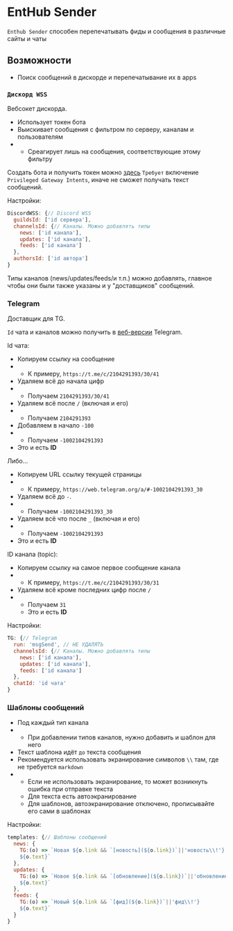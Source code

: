 # EntHub Sender
`Enthub Sender` способен перепечатывать фиды и сообщения в различные сайты и чаты

## Возможности
- Поиск сообщений в дискорде и перепечатывание их в apps

### `Дискорд WSS`
Вебсокет дискорда.

- Использует токен бота
- Выискивает сообщения с фильтром по серверу, каналам и пользователям
- - Среагирует лишь на сообщения, соответствующие этому фильтру

Создать бота и получить токен можно [здесь](https://discord.com/developers/applications/me)
`Требует` включение `Privileged Gateway Intents`, иначе не сможет получать текст сообщений.

Настройки:
```js
DiscordWSS: {// Discord WSS
  guildsId: ['id сервера'],
  channelsId: {// Каналы. Можно добавлять типы
    news: ['id канала'],
    updates: ['id канала'],
    feeds: ['id канала']
  },
  authorsId: ['id автора']
}
```
Типы каналов (news/updates/feeds/и т.п.) можно добавлять, главное чтобы они были также указаны и у "доставщиков" сообщений.

### Telegram
Доставщик для TG.

`Id` чата и каналов можно получить в [веб-версии](https://web.telegram.org) Telegram.

Id чата:
- Копируем ссылку на сообщение
- - К примеру, `https://t.me/c/2104291393/30/41`
- Удаляем всё до начала цифр
- - Получаем `2104291393/30/41`
- Удаляем всё после `/` (включая и его)
- - Получаем `2104291393`
- Добавляем в начало `-100`
- - Получаем `-1002104291393`
- Это и есть **ID**

Либо...
- Копируем URL ссылку текущей страницы
- - К примеру, `https://web.telegram.org/a/#-1002104291393_30`
- Удаляем всё до `-`.
- - Получаем `-1002104291393_30`
- Удаляем всё что после `_` (включая и его)
- - Получаем `-1002104291393`
- Это и есть **ID**

ID канала (topic):
- Копируем ссылку на самое первое сообщение канала
- - К примеру, `https://t.me/c/2104291393/30/31`
- Удаляем всё кроме последних цифр после `/`
- - Получаем `31`
  - Это и есть **ID**


Настройки:
```js
TG: {// Telegram
  run: 'msgSend', // НЕ УДАЛЯТЬ
  channelsId: {// Каналы. Можно добавлять типы
    news: ['id канала'],
    updates: ['id канала'],
    feeds: ['id канала']
  },
  chatId: 'id чата'
}
```

### Шаблоны сообщений
- Под каждый тип канала
- - При добавлении типов каналов, нужно добавить и шаблон для него
- Текст шаблона идёт `до` текста сообщения
- Рекомендуется использовать экранирование символов `\\` там, где не требуется `markdown`
- - Если не использовать экранирование, то может возникнуть ошибка при отправке текста
  - Для текста есть автоэкранирование
  - Для шаблонов, автоэкранирование отключено, прописывайте его сами в шаблонах

Настройки:
```js
templates: {// Шаблоны сообщений
  news: {
    TG:(o) => `Новая ${o.link && `[новость](${o.link})`||'новость\\!'}
    ${o.text}`
  },
  updates: {
    TG:(o) => `Новое ${o.link && `[обновление](${o.link})`||'обновление\\!'}
    ${o.text}`
  },
  feeds: {
    TG:(o) => `Новый ${o.link && `[фид](${o.link})`||'фид\\!'}
    ${o.text}`
  }
}
```